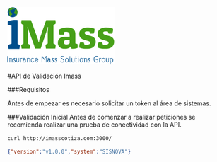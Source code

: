 ![Image of Yaktocat](logo.png)

#API de Validación Imass

###Requisitos

Antes de empezar es necesario solicitar un token al área de sistemas.

###Validación Inicial
Antes de comenzar a realizar peticiones se recomienda realizar una prueba de conectividad con la API.

```shell
curl http://imasscotiza.com:3000/
```


```json
{"version":"v1.0.0","system":"SISNOVA"}
```